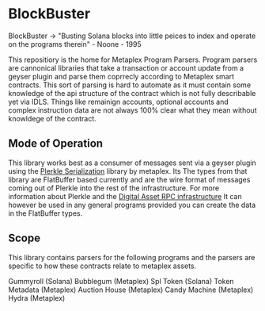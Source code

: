 # BlockBuster

BlockBuster -> "Busting Solana blocks into little peices to index and operate on the programs therein" - Noone - 1995

This repositiory is the home for Metaplex Program Parsers. Program parsers are cannonical libraries that take a transaction or account update from a geyser plugin and parse them coprrecly according to Metaplex smart contracts. This sort of parsing is hard to automate as it must contain some knowledge of the api structure of the contract which is not fully describable yet via IDLS. Things like remainign accounts, optional accounts and complex instruction data are not always 100% clear what they mean without knowldege of the contract. 

## Mode of Operation
This library works best as a consumer of messages sent via a geyser plugin using the [Plerkle Serialization](https://github.com/metaplex-foundation/digital-asset-validator-plugin) library by metaplex. Its 
The types from that library are FlatBuffer based currently and are the wire format of messages coming out of Plerkle into the rest of the infrastructure.
For more information about Plerkle and the [Digital Asset RPC infrastructure](https://github.com/metaplex-foundation/digital-asset-validator-plugin) It can however be used in any general programs provided you can create the data in the FlatBuffer types.

## Scope

This library contains parsers for the following programs and the parsers are specific to how these contracts relate to metaplex assets.

Gummyroll (Solana)
Bubblegum (Metaplex)
Spl Token (Solana)
Token Metadata (Metaplex)
Auction House (Metaplex)
Candy Machine (Metaplex)
Hydra (Metaplex)
